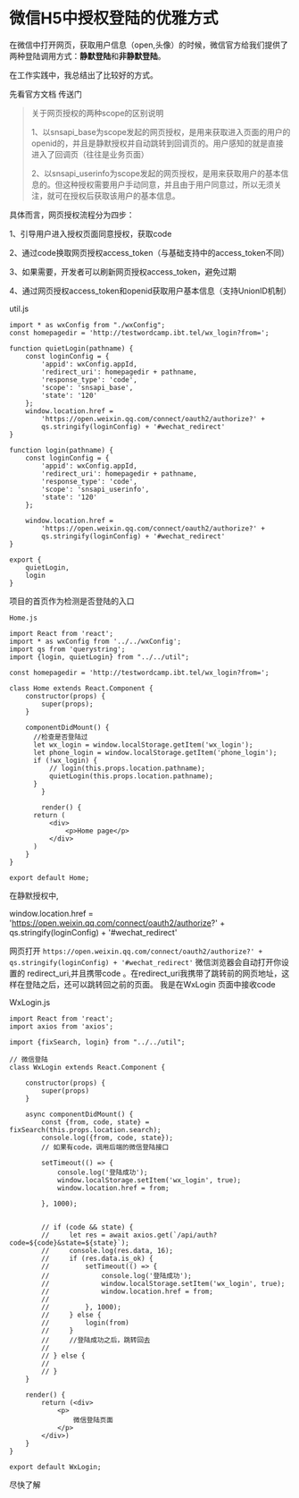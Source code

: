 # 微信H5中授权登陆的优雅方式

在微信中打开网页，获取用户信息（open,头像）的时候，微信官方给我们提供了两种登陆调用方式：**静默登陆**和**非静默登陆**。

在工作实践中，我总结出了比较好的方式。

先看官方文档
传送门

> 关于网页授权的两种scope的区别说明
>
> 1、以snsapi_base为scope发起的网页授权，是用来获取进入页面的用户的openid的，并且是静默授权并自动跳转到回调页的。用户感知的就是直接进入了回调页（往往是业务页面）
>
> 2、以snsapi_userinfo为scope发起的网页授权，是用来获取用户的基本信息的。但这种授权需要用户手动同意，并且由于用户同意过，所以无须关注，就可在授权后获取该用户的基本信息。

具体而言，网页授权流程分为四步：

1、引导用户进入授权页面同意授权，获取code

2、通过code换取网页授权access_token（与基础支持中的access_token不同）

3、如果需要，开发者可以刷新网页授权access_token，避免过期

4、通过网页授权access_token和openid获取用户基本信息（支持UnionID机制）

util.js
```react
import * as wxConfig from "./wxConfig";
const homepagedir = 'http://testwordcamp.ibt.tel/wx_login?from=';

function quietLogin(pathname) {
    const loginConfig = {
        'appid': wxConfig.appId,
        'redirect_uri': homepagedir + pathname,
        'response_type': 'code',
        'scope': 'snsapi_base',
        'state': '120'
    };
    window.location.href =
        'https://open.weixin.qq.com/connect/oauth2/authorize?' +
        qs.stringify(loginConfig) + '#wechat_redirect'
}

function login(pathname) {
    const loginConfig = {
        'appid': wxConfig.appId,
        'redirect_uri': homepagedir + pathname,
        'response_type': 'code',
        'scope': 'snsapi_userinfo',
        'state': '120'
    };

    window.location.href =
        'https://open.weixin.qq.com/connect/oauth2/authorize?' +
        qs.stringify(loginConfig) + '#wechat_redirect'
}

export {
    quietLogin,
    login
}
```
项目的首页作为检测是否登陆的入口

```react
Home.js

import React from 'react';
import * as wxConfig from '../../wxConfig';
import qs from 'querystring';
import {login, quietLogin} from "../../util";

const homepagedir = 'http://testwordcamp.ibt.tel/wx_login?from=';

class Home extends React.Component {
    constructor(props) {
        super(props);
    }
    
    componentDidMount() {
      //检查是否登陆过
      let wx_login = window.localStorage.getItem('wx_login');
      let phone_login = window.localStorage.getItem('phone_login');
      if (!wx_login) {
          // login(this.props.location.pathname);
          quietLogin(this.props.location.pathname);
      }
		}

		render() {
      return (
          <div>
              <p>Home page</p>
          </div>
      )
	}
}

export default Home;
```



在静默授权中,

window.location.href =
        'https://open.weixin.qq.com/connect/oauth2/authorize?' +
        qs.stringify(loginConfig) + '#wechat_redirect'

网页打开 `https://open.weixin.qq.com/connect/oauth2/authorize?' +
qs.stringify(loginConfig) + '#wechat_redirect'`
微信浏览器会自动打开你设置的 redirect_uri,并且携带code 。在redirect_uri我携带了跳转前的网页地址，这样在登陆之后，还可以跳转回之前的页面。
我是在WxLogin 页面中接收code 



WxLogin.js

```react
import React from 'react';
import axios from 'axios';

import {fixSearch, login} from "../../util";

// 微信登陆
class WxLogin extends React.Component {

    constructor(props) {
        super(props)
    }

    async componentDidMount() {
        const {from, code, state} = fixSearch(this.props.location.search);
        console.log({from, code, state});
        // 如果有code，调用后端的微信登陆接口

        setTimeout(() => {
            console.log('登陆成功');
            window.localStorage.setItem('wx_login', true);
            window.location.href = from;

        }, 1000);


        // if (code && state) {
        //     let res = await axios.get(`/api/auth?code=${code}&state=${state}`);
        //     console.log(res.data, 16);
        //     if (res.data.is_ok) {
        //         setTimeout(() => {
        //             console.log('登陆成功');
        //             window.localStorage.setItem('wx_login', true);
        //             window.location.href = from;
        //
        //         }, 1000);
        //     } else {
        //         login(from)
        //     }
        //     //登陆成功之后，跳转回去
        //
        // } else {
        //
        // }
    }

    render() {
        return (<div>
            <p>
                微信登陆页面
            </p>
        </div>)
    }
}

export default WxLogin;

```

尽快了解